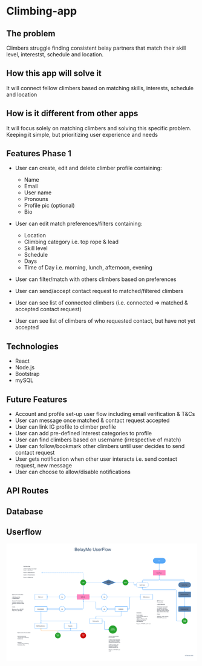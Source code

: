 # Climbing-app

## **The problem**

Climbers struggle finding consistent belay partners that match their skill level, interestst, schedule and location.

## **How this app will solve it**

It will connect fellow climbers based on matching skills, interests, schedule and location

## **How is it different from other apps**

It will focus solely on matching climbers and solving this specific problem. Keeping it simple, but prioritizing user experience and needs

## Features Phase 1

- User can create, edit and delete climber profile containing:

  - Name
  - Email
  - User name
  - Pronouns
  - Profile pic (optional)
  - Bio

- User can edit match preferences/filters containing:
  - Location
  - Climbing category i.e. top rope & lead
  - Skill level
  - Schedule
  - Days
  - Time of Day  i.e. morning, lunch, afternoon, evening

- User can filter/match with others climbers based on preferences
- User can send/accept contact request to matched/filtered climbers
- User can see list of connected climbers (i.e. connected => matched & accepted contact request)
- User can see list of climbers of who requested contact, but have not yet accepted

## **Technologies**

- React
- Node.js
- Bootstrap
- mySQL

## **Future Features**

- Account and profile set-up user flow including email verification & T&Cs
- User can message once matched & contact request accepted
- User can link IG profile to climber profile
- User can add pre-defined interest categories to profile
- User can find climbers based on username (irrespective of match)
- User can follow/bookmark other climbers until user decides to send contact request
- User gets notification when other user interacts i.e. send contact request, new message
- User can choose to allow/disable notifications

## API Routes

## Database

## Userflow

![This is an image](/BelayMe%20UserFlow.png)
